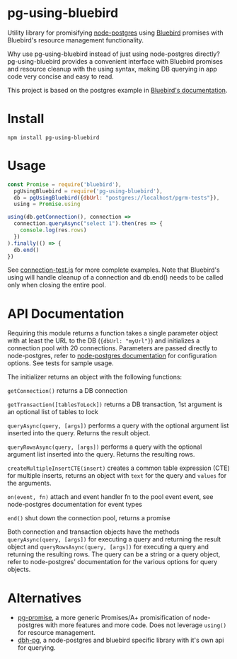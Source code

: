 # pg-using-bluebird

Utility library for promisifying
[node-postgres](https://github.com/brianc/node-postgres) using
[Bluebird](https://github.com/petkaantonov/bluebird/) promises with
Bluebird's resource management functionality.

Why use pg-using-bluebird instead of just using node-postgres directly? 
pg-using-bluebird provides a convenient interface with Bluebird promises and
resource cleanup with the using syntax, making DB querying in app code very concise
and easy to read.

This project is based on the postgres example in [Bluebird's documentation](https://github.com/petkaantonov/bluebird/blob/master/API.md#resource-management).

# Install

    npm install pg-using-bluebird

# Usage

```javascript
const Promise = require('bluebird'),
  pgUsingBluebird = require('pg-using-bluebird'),
  db = pgUsingBluebird({dbUrl: "postgres://localhost/pgrm-tests"}),
  using = Promise.using

using(db.getConnection(), connection =>
  connection.queryAsync("select 1").then(res => {
    console.log(res.rows)
  })
).finally(() => {
  db.end()
})
```

See [connection-test.js](test/connection-test.js) for more complete examples. Note
that Bluebird's using will handle cleanup of a connection and db.end() needs to be
called only when closing the entire pool.

# API Documentation

Requiring this module returns a function takes a single parameter
object with at least the URL to the DB (```{dbUrl: "myUrl"}```) and initializes a
connection pool with 20 connections. Parameters are passed directly to node-postgres,
refer to [node-postgres documentation](https://node-postgres.com/api/pool) for
configuration options. See tests for sample usage.

The initializer returns an object with the following functions:

```getConnection()``` returns a DB connection

```getTransaction([tablesToLock])``` returns a DB transaction, 1st argument is an optional list of tables to lock

```queryAsync(query, [args])``` performs a query with the optional argument list inserted into the query. Returns the result object.

```queryRowsAsync(query, [args])``` performs a query with the optional argument list inserted into the query. Returns the resulting rows.

```createMultipleInsertCTE(insert)``` creates a common table expression (CTE) for multiple inserts, returns an object 
with ```text``` for the query and ```values``` for the arguments.

```on(event, fn)``` attach and event handler fn to the pool event event, see node-postgres documentation for event types

```end()``` shut down the connection pool, returns a promise

Both connection and transaction objects have the methods ```queryAsync(query, [args])```
for executing a query and returning the result object and ```queryRowsAsync(query, [args])```
for executing a query and returning the resulting rows. The query can be a string
or a query object, refer to node-postgres' documentation for the various options
for query objects.

# Alternatives

* [pg-promise](https://www.npmjs.com/package/pg-promise), a more generic Promises/A+ promisification of node-postgres with more features and more code. Does not leverage `using()` for resource management.
* [dbh-pg](https://www.npmjs.com/package/dbh-pg), a node-postgres and bluebird specific library with it's own api for querying.

